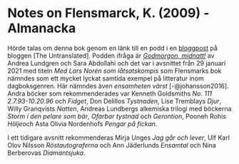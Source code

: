# Notes on Flensmarck, K. (2009) - Almanacka

Hörde talas om denna bok genom en länk till en podd i en [bloggpost](https://archive.fo/mZE1m) på bloggen [The Untranslated]. Podden ifråga är [*Godmorgon, midnatt!*](https://archive.fo/5gpPz) av Andrea Lundgren och Sara Abdollahi och det var i avsnittet från 29 januari 2021 med titeln *Med Lars Norén som låtsatskompis* som Flensmarks bok nämndes som ett mycket lyckat samtida exempel på litteratur inom dagboksgenren. Här nämndes även *ensamheten värst* [-@johansson2016]. Andra böcker som rekommenderades var Kenneth Goldsmiths *No. 111 2.7.93-10.20.96* och *Fidget*, Don Delillos *Tystnaden*, Lise Tremblays *Djur*, Willy Granqvists *Natten*, Andreas Lundbergs alkemiska trilogi med böckerna *Storm i den pelare som bär*, *Ofarbar tystnad* och *Gerontion*, Pooneh Rohis *Hölje*och Asta Olivia Nordenhofs *Pengar på fickan*.

I ett tidigare avsnitt rekommenderas Mirja Unges *Jag går och lever*, Ulf Karl Olov Nilsson *Röstautograferna* och Ann Jäderlunds *Ensamtal* och Nina Berberovas *Diamantsjuka*.
